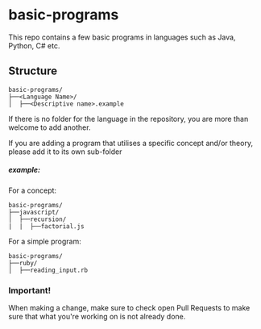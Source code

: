 # basic-programs
This repo contains a few basic programs in languages such as Java, Python, C# etc.

## Structure
```
basic-programs/
├──<Language Name>/
│  ├──<Descriptive name>.example
```
If there is no folder for the language in the repository, you are more than welcome to add another.

If you are adding a program that utilises a specific concept and/or theory, please add it to its own sub-folder

##### example:
For a concept:
```
basic-programs/
├──javascript/
│  ├──recursion/
|  |  ├──factorial.js
```

For a simple program:
```
basic-programs/
├──ruby/
│  ├──reading_input.rb
```
### Important!
When making a change, make sure to check open Pull Requests to make sure that what you're working on is not already done.
